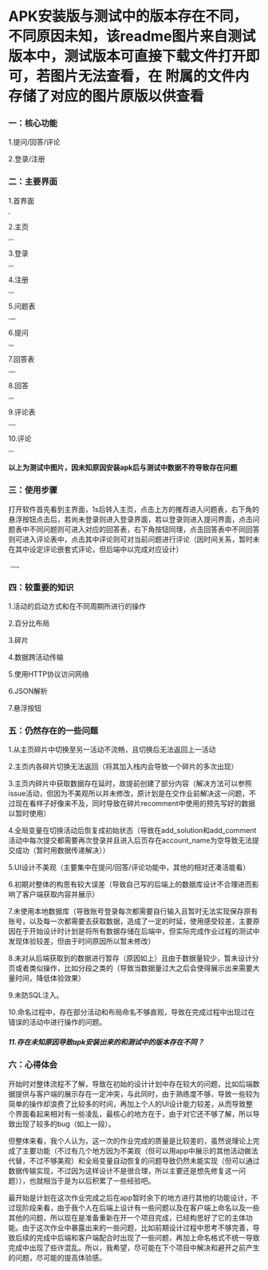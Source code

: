 # APK安装版与测试中的版本存在不同，不同原因未知，该readme图片来自测试版本中，测试版本可直接下载文件打开即可，若图片无法查看，在 附属的文件内存储了对应的图片原版以供查看



### 一：核心功能

1.提问/回答/评论

2.登录/注册

### 二：主要界面

1.首界面

<img src="./主要界面\首界面.jpg" style="zoom:25%;" />

2.主页

<img src="./主要界面\主页.jpg" alt="主页" style="zoom:25%;" />

3.登录

<img src="./主要界面\登录.jpg" alt="登录" style="zoom:25%;" />

4.注册

<img src="./主要界面\注册.jpg" alt="注册" style="zoom:25%;" />

5.问题表

<img src="./主要界面\问题表.jpg" alt="问题表" style="zoom:25%;" />

6.提问

<img src="./主要界面\提问.jpg" alt="提问" style="zoom:25%;" />

7.回答表

<img src="./主要界面\回答表.jpg" alt="回答表" style="zoom:25%;" />

8.回答

<img src="./主要界面\回答.jpg" alt="回答" style="zoom:25%;" />

9.评论表

<img src="./主要界面\评论表.jpg" alt="评论表" style="zoom:25%;" />

10.评论

<img src="./主要界面\评论.jpg" alt="评论" style="zoom:25%;" />

#### 以上为测试中图片，因未知原因安装apk后与测试中数据不符导致存在问题

### 三：使用步骤

​		打开软件首先看到主界面，1s后转入主页，点击上方的推荐进入问题表，右下角的悬浮按钮点击后，若尚未登录则进入登录界面，若以登录则进入提问界面，点击问题表中不同问题则可进入对应的回答表，右下角按钮同理，点击回答表中不同回答则可进入评论表中，点击其中评论则可对当前问题进行评论（因时间关系，暂时未在其中设定评论嵌套式评论，但后端中以完成对应设计）

​	<img src="./操作步骤.gif" alt="操作步骤" style="zoom:25%;" />



### 四：较重要的知识

1.活动的启动方式和在不同周期所进行的操作

2.百分比布局

3.碎片

4.数据跨活动传输

5.使用HTTP协议访问网络

6.JSON解析

7.悬浮按钮

### 五：仍然存在的一些问题

1.从主页碎片中切换至另一活动不流畅，且切换后无法返回上一活动

2.主页内各碎片切换无法返回（将其加入栈内会导致一个碎片的多次出现）

3.主页内碎片中获取数据存在延时，故提前创建了部分内容（解决方法可以参照issue活动，但因为不美观所以并未修改，原计划是在交作业前解决这一问题，不过现在看样子好像来不及，同时导致在碎片recomment中使用的预先写好的数据以暂时使用）

4.全局变量在切换活动后恢复成初始状态（导致在add_solution和add_comment活动中每次提交都需要再次登录并且进入后页存在account_name为空导致无法提交成功（暂时用数据传递解决））

5.UI设计不美观（主要集中在提问/回答/评论功能中，其他的相对还凑活能看）

6.初期对整体的构思有较大误差（导致自己写的后端上的数据库设计不合理进而影响了客户端获取内容并展示）

7.未使用本地数据库（导致账号登录每次都需要自行输入且暂时无法实现保存原有账号，以及每一次都需要去获取数据，造成了一定的时延，使用感受较差，主要原因在于开始设计时计划是将所有数据存储在后端中，但实际完成作业过程的测试中发现体验较差，但由于时间原因所以暂未修改）

8.未对从后端获取到的数据进行暂存（原因如上）且由于数据量较少，暂未设计分页或者类似操作，比如分段之类的（导致当数据量过大之后会使得展示出来需要大量时间，降低体验效果）

9.未防SQL注入。

10.命名过程中，存在部分活动和布局命名不够直观，导致在完成过程中出现过在错误的活动中进行操作的问题。

##### 11.存在未知原因导致apk安装出来的和测试中的版本存在不同？

### 六：心得体会

​		开始时对整体流程不了解，导致在初始的设计计划中存在较大的问题，比如后端数据提供与客户端的展示存在一定冲突，与此同时，由于熟练度不够，导致一些较为简单的操作却浪费了比较多的时间，再加上个人的UI设计能力较差，从而导致整个界面看起来相对有一些凌乱，最核心的地方在于，由于对它还不够了解，所以导致出现了较多的bug（如上一段）。

​		但整体来看，我个人认为，这一次的作业完成的质量是比较差的，虽然说理论上完成了主要功能（不过有几个地方因为不美观（但可以用app中展示的其他活动做法代替，不过不够美观）和全局变量自动恢复的问题导致仍然未能实现（但可以通过数据传输实现，不过因为这样设计不是很合理，所以主要还是想先修复这一问题）），也就相当于是为以后积累了一些经验吧。

​		最开始是计划在这次作业完成之后在app暂时余下的地方进行其他的功能设计，不过现阶段来看，由于我个人在后端上设计有一些问题以及在客户端上命名以及一些其他的问题，所以现在是准备重新在开一个项目完成，已经构思好了它的主体功能。由于这次作业中暴露出来的一些问题，比如前期设计过程中思考不够完善，导致后续的完成中后端和客户端配合时出现了一些问题，再加上命名格式不统一导致完成中出现了些许混乱。所以，我希望，尽可能在下个项目中解决和避开之前产生的问题，尽可能的提高体验感。